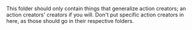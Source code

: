 This folder should only contain things that generalize action creators; an action creators' creators
if you will. Don't put specific action creators in here, as those should go in their respective
folders.
